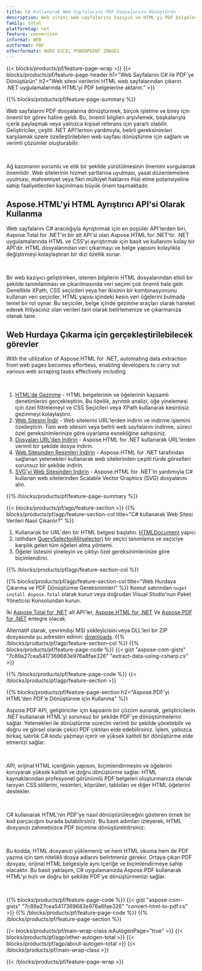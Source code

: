```yaml
---
title: C# kullanarak Web Sayfalarını PDF Dosyalarına Dönüştürün
description: Web sitesi web sayfalarını kazıyın ve HTML'yi PDF belgelerine aktarın. Web sitesi verilerini PDF'e kazımak için .NET uygulamaları geliştirin. 
family: total
platformtag: net
feature: conversion
informat: WEB
outformat: PDF
otherformats: WORD EXCEL POWERPOINT IMAGES
---
```

{{< blocks/products/pf/feature-page-wrap >}}
{{< blocks/products/pf/feature-page-header h1="Web Sayfalarını C# ile PDF'ye Dönüştürün" h2="Web sitesi verilerini HTML web sayfalarından çıkarın. .NET uygulamalarında HTML'yi PDF belgelerine aktarın." >}}

{{% blocks/products/pf/feature-page-summary %}}

<p>Web sayfalarını PDF dosyalarına dönüştürmek, birçok işletme ve birey için önemli bir görev haline geldi. Bu, önemli bilgileri arşivlemek, başkalarıyla içerik paylaşmak veya yalnızca kişisel referans için yararlı olabilir. Geliştiriciler, çeşitli .NET API'lerinin yardımıyla, belirli gereksinimleri karşılamak üzere özelleştirilebilen web sayfası dönüştürme için sağlam ve verimli çözümler oluşturabilir.</p><br />

<p>Ağ kazımanın sorumlu ve etik bir şekilde yürütülmesinin önemini vurgulamak önemlidir. Web sitelerinin hizmet şartlarına uyulması, yasal düzenlemelere uyulması, mahremiyet veya fikri mülkiyet haklarını ihlal etme potansiyeline sahip faaliyetlerden kaçınılması büyük önem taşımaktadır.</p>

<h2 class="heading-border">Aspose.HTML'yi HTML Ayrıştırıcı API'si Olarak Kullanma</h2>

<p>Web sayfalarını C# aracılığıyla Ayrıştırmak için en popüler API'lerden biri, Aspose.Total for .NET'in bir alt API'si olan Aspose.HTML for .NET'tir. .NET uygulamalarında HTML ve CSS'yi ayrıştırmak için basit ve kullanımı kolay bir API'dir. HTML dosyalarından veri çıkarmayı ve belge yapısını kolaylıkla değiştirmeyi kolaylaştıran bir dizi özellik sunar.</p><br />

<p>Bir web kazıyıcı geliştirirken, istenen bilgilerin HTML dosyalarından etkili bir şekilde tanımlanması ve çıkarılmasında veri seçimi çok önemli hale gelir. Genellikle XPath, CSS seçicileri veya her ikisinin bir kombinasyonunu kullanan veri seçiciler, HTML yapısı içindeki kesin veri öğelerini bulmada temel bir rol oynar. Bu seçiciler, belge içinde gezinme araçları olarak hareket ederek ihtiyacınız olan verileri tam olarak belirlemenize ve çıkarmanıza olanak tanır.</p>

<h2 class="heading-border">Web Hurdaya Çıkarma için gerçekleştirilebilecek görevler</h2>

<p>With the utilization of Aspose.HTML for .NET, automating data extraction from web pages becomes effortless, enabling developers to carry out various web scraping tasks effectively including</p><br />

1. [HTML'de Gezinme](https://docs.aspose.com/html/net/html-navigation/) - HTML belgelerinin ve öğelerinin kapsamlı denetimlerini gerçekleştirin. Bu özellik, ayrıntılı analizi, öğe yinelemesi için özel filtrelemeyi ve CSS Seçicileri veya XPath kullanarak kesintisiz gezinmeyi kolaylaştırır.
2. [Web Sitesini İndir](https://docs.aspose.com/html/net/download-website/) - Web sitelerini URL'lerden indirin ve indirme işlemini özelleştirin. Tüm web sitesini veya belirli web sayfalarını indirme, süreci özel gereksinimlerinize göre uyarlama esnekliğine sahipsiniz.
3. [Dosyaları URL'den İndirin](https://docs.aspose.com/html/net/download-file-from-url/) - Aspose.HTML for .NET kullanarak URL'lerden verimli bir şekilde dosya indirin.
4. [Web Sitesinden Resimleri İndirin](https://docs.aspose.com/html/net/download-images-from-website/) - Aspose.HTML for .NET tarafından sağlanan yetenekleri kullanarak web sitelerinden çeşitli türde görselleri sorunsuz bir şekilde indirin.
5. [SVG'yi Web Sitesinden İndirin](https://docs.aspose.com/html/net/download-svg-from-website/) - Aspose.HTML for .NET'in yardımıyla C# kullanan web sitelerinden Scalable Vector Graphics (SVG) dosyalarını alın.

{{% /blocks/products/pf/feature-page-summary  %}}

{{< blocks/products/pf/agp/feature-section >}}
{{% blocks/products/pf/agp/feature-section-col title="C# kullanarak Web Sitesi Verileri Nasıl Çıkarılır?" %}}

1. Kullanarak bir URL'den bir HTML belgesi başlatın. [HTMLDocument](https://reference.aspose.com/html/net/aspose.html/htmldocument/htmldocument/) yapıcı
2. istihdam [QuerySelectorAll(selector)](https://reference.aspose.com/html/net/aspose.html.dom/document/queryselectorall/) bir seçici tanımlama ve seçiciye karşılık gelen tüm öğeleri alma yöntemi.
3. Öğeler listesini yineleyin ve çıktıyı özel gereksinimlerinize göre biçimlendirin.
 
{{% /blocks/products/pf/agp/feature-section-col %}}

{{% blocks/products/pf/agp/feature-section-col title="Web Hurdaya Çıkarma ve PDF Dönüştürme Gereksinimleri" %}}
Komut satırından ```nuget install Aspose.Total``` olarak kurun veya doğrudan Visual Studio'nun Paket Yöneticisi Konsolundan kurun.

İki [Aspose.Total for .NET](https://products.aspose.com/total/net/) alt API'ler, [Aspose.HTML for .NET](https://products.aspose.com/html/net/) Ve [Aspose.PDF for .NET](https://products.aspose.com/pdf/net/) entegre olacak.

Alternatif olarak, çevrimdışı MSI yükleyicisini veya DLL'leri bir ZIP dosyasında şu adresten edinin: [downloads](https://releases.aspose.com/total/net).
{{% /blocks/products/pf/agp/feature-section-col %}}
{{% blocks/products/pf/feature-page-code %}}
{{< gist "aspose-com-gists" "7c89a27cea5417369683e976a8fae326" "extract-data-using-csharp.cs" >}}

{{% /blocks/products/pf/feature-page-code %}}
{{< /blocks/products/pf/agp/feature-section >}}

{{% blocks/products/pf/feature-page-section  h2="Aspose.PDF'yi HTML'den PDF'e Dönüştürme için Kullanma" %}}
<p>Aspose.PDF API, geliştiriciler için kapsamlı bir çözüm sunarak, geliştiricilerin .NET kullanarak HTML'yi sorunsuz bir şekilde PDF'ye dönüştürmelerini sağlar. Yetenekleri ile dönüştürme sürecini verimli bir şekilde yönetebilir ve doğru ve görsel olarak çekici PDF çıktıları elde edebilirsiniz. İşlem, yalnızca birkaç satırlık C# kodu yazmayı içerir ve yüksek kaliteli bir dönüştürme elde etmenizi sağlar.</p><br />

<p>API, orijinal HTML içeriğinin yapısını, biçimlendirmesini ve öğelerini koruyarak yüksek kaliteli ve doğru dönüştürme sağlar. HTML kaynaklarından profesyonel görünümlü PDF belgeleri oluşturmanıza olanak tanıyan CSS stillerini, resimleri, köprüleri, tabloları ve diğer HTML öğelerini destekler.</p><br />

<p>C# kullanarak HTML'nin PDF'ye nasıl dönüştürüleceğini gösteren örnek bir kod parçacığını burada bulabilirsiniz. Bu basit adımları izleyerek, HTML dosyanızı zahmetsizce PDF biçimine dönüştürebilirsiniz:</p><br />

<p>Bu kodda, HTML dosyanızı yüklemeniz ve hem HTML okuma hem de PDF yazma için tam nitelikli dosya adlarını belirtmeniz gerekir. Ortaya çıkan PDF dosyası, orijinal HTML belgesiyle aynı içeriğe ve biçimlendirmeye sahip olacaktır. Bu basit yaklaşım, C# uygulamanızda Aspose.PDF kullanarak HTML'yi hızlı ve doğru bir şekilde PDF'ye dönüştürmenizi sağlar.</p><br />

{{% blocks/products/pf/feature-page-code %}}
{{< gist "aspose-com-gists" "7c89a27cea5417369683e976a8fae326" "convert-html-to-pdf.cs" >}}
{{% /blocks/products/pf/feature-page-code  %}}
{{% /blocks/products/pf/feature-page-section %}}

{{< blocks/products/pf/main-wrap-class isAutogenPage="true" >}}
{{< blocks/products/pf/agp/other-autogen-total >}}
{{< blocks/products/pf/agp/about-autogen-total >}}
{{< /blocks/products/pf/main-wrap-class >}}

{{< /blocks/products/pf/feature-page-wrap >}}